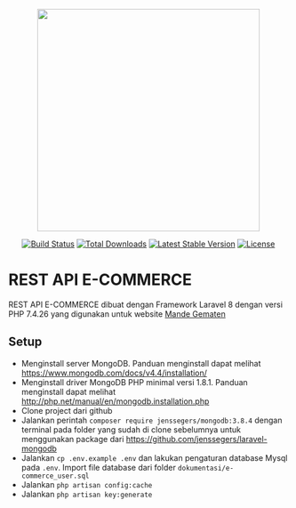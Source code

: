 <p align="center"><a href="https://laravel.com" target="_blank"><img src="https://raw.githubusercontent.com/laravel/art/master/logo-lockup/5%20SVG/2%20CMYK/1%20Full%20Color/laravel-logolockup-cmyk-red.svg" width="400"></a></p>

<p align="center">
<a href="https://travis-ci.org/laravel/framework"><img src="https://travis-ci.org/laravel/framework.svg" alt="Build Status"></a>
<a href="https://packagist.org/packages/laravel/framework"><img src="https://img.shields.io/packagist/dt/laravel/framework" alt="Total Downloads"></a>
<a href="https://packagist.org/packages/laravel/framework"><img src="https://img.shields.io/packagist/v/laravel/framework" alt="Latest Stable Version"></a>
<a href="https://packagist.org/packages/laravel/framework"><img src="https://img.shields.io/packagist/l/laravel/framework" alt="License"></a>
</p>

REST API E-COMMERCE
===================

REST API E-COMMERCE dibuat dengan Framework Laravel 8 dengan versi PHP 7.4.26 yang digunakan untuk website <a href="https://github.com/kukuhnugrh/Maten-Gematen">Mande Gematen</a>

Setup
------------

- Menginstall server MongoDB. Panduan menginstall dapat melihat https://www.mongodb.com/docs/v4.4/installation/
- Menginstall driver MongoDB PHP minimal versi 1.8.1. Panduan menginstall dapat melihat http://php.net/manual/en/mongodb.installation.php
- Clone project dari github
- Jalankan perintah `composer require jenssegers/mongodb:3.8.4` dengan terminal pada folder yang sudah di clone sebelumnya untuk menggunakan package dari https://github.com/jenssegers/laravel-mongodb
- Jalankan `cp .env.example .env` dan lakukan pengaturan database Mysql pada `.env`. Import file database dari folder `dokumentasi/e-commerce_user.sql`
- Jalankan `php artisan config:cache`
- Jalankan `php artisan key:generate`

